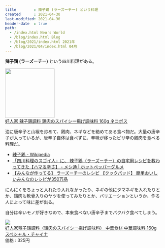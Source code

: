 ```yaml
---
title        : 辣子鶏 (ラーズーチー) という料理
created      : 2021-04-30
last-modified: 2021-04-30
header-date  : true
path:
  - /index.html Neo's World
  - /blog/index.html Blog
  - /blog/2021/index.html 2021年
  - /blog/2021/04/index.html 04月
---
```


**辣子鶏 (ラーズーチー)** という四川料理がある。

<div class="ad-amazon">
  <div class="ad-amazon-image">
    <a href="https://www.amazon.co.jp/dp/B083424HTY?tag=neos21-22&amp;linkCode=osi&amp;th=1&amp;psc=1">
      <img src="https://m.media-amazon.com/images/I/51FkCbMPn3L._SL160_.jpg" width="160" height="160">
    </a>
  </div>
  <div class="ad-amazon-info">
    <div class="ad-amazon-title">
      <a href="https://www.amazon.co.jp/dp/B083424HTY?tag=neos21-22&amp;linkCode=osi&amp;th=1&amp;psc=1">好人家 辣子鶏調料 鶏肉のスパイシー揚げ調味料 160g ネコポス</a>
    </div>
  </div>
</div>

油に唐辛子と山椒を炒めて、鶏肉、ネギなどを絡めてある食べ物だ。大量の唐辛子が入っているが、唐辛子自体は食べずに、辛味が移ったピリ辛の鶏肉を食べる料理だ。

- [辣子鶏 - Wikipedia](https://ja.wikipedia.org/wiki/%E8%BE%A3%E5%AD%90%E9%B6%8F)
- [「四川料理のスゴイ人」に、 辣子鶏（ラーズーチー）の自宅用レシピを教わってきた【ハマる辛さ】 - メシ通 | ホットペッパーグルメ](https://www.hotpepper.jp/mesitsu/entry/noriki-washiya/19-00032)
- [【みんなが作ってる】 ラーズーチーのレシピ 【クックパッド】 簡単おいしいみんなのレシピが350万品](https://cookpad.com/search/%E3%83%A9%E3%83%BC%E3%82%BA%E3%83%BC%E3%83%81%E3%83%BC)

にんにくをちょっと入れたり入れなかったり、ネギの他にタマネギを入れたりとか、鶏肉も軟骨入りのヤツを使ってみたりとか、バリエーションというか、作る人によって味に差が出る。

自分は辛いモノが好きなので、本来食べない唐辛子までバクバク食べてしまう。

<div class="ad-rakuten">
  <div class="ad-rakuten-image">
    <a href="https://hb.afl.rakuten.co.jp/hgc/g00rjo82.waxyc39e.g00rjo82.waxyda69/?pc=https%3A%2F%2Fitem.rakuten.co.jp%2Fsupesyaru%2Fx11010%2F&amp;m=http%3A%2F%2Fm.rakuten.co.jp%2Fsupesyaru%2Fi%2F10006250%2F">
      <img src="https://thumbnail.image.rakuten.co.jp/@0_mall/supesyaru/cabinet/03205179/03804151/imgrc0069959831.jpg?_ex=128x128">
    </a>
  </div>
  <div class="ad-rakuten-info">
    <div class="ad-rakuten-title">
      <a href="https://hb.afl.rakuten.co.jp/hgc/g00rjo82.waxyc39e.g00rjo82.waxyda69/?pc=https%3A%2F%2Fitem.rakuten.co.jp%2Fsupesyaru%2Fx11010%2F&amp;m=http%3A%2F%2Fm.rakuten.co.jp%2Fsupesyaru%2Fi%2F10006250%2F">好人家辣子鶏調料（鶏肉のスパイシー揚げ調味料） 中華食材 中華調味料 160g</a>
    </div>
    <div class="ad-rakuten-shop">
      <a href="https://hb.afl.rakuten.co.jp/hgc/g00rjo82.waxyc39e.g00rjo82.waxyda69/?pc=https%3A%2F%2Fwww.rakuten.co.jp%2Fsupesyaru%2F&amp;m=http%3A%2F%2Fm.rakuten.co.jp%2Fsupesyaru%2F">スペシャル・チャイナ</a>
    </div>
    <div class="ad-rakuten-price">価格 : 325円</div>
  </div>
</div>
